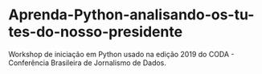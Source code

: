 # Aprenda-Python-analisando-os-tu-tes-do-nosso-presidente
Workshop de iniciação em Python usado na edição 2019 do CODA - Conferência Brasileira de Jornalismo de Dados.
